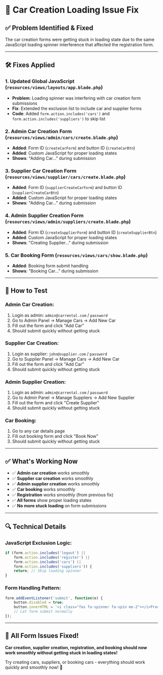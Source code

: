# 🔧 Car Creation Loading Issue Fix

## ✅ **Problem Identified & Fixed**

The car creation forms were getting stuck in loading state due to the same JavaScript loading spinner interference that affected the registration form.

---

## 🛠️ **Fixes Applied**

### 1. **Updated Global JavaScript** (`resources/views/layouts/app.blade.php`)
- **Problem**: Loading spinner was interfering with car creation form submissions
- **Fix**: Extended the exclusion list to include car and supplier forms
- **Code**: Added `form.action.includes('cars')` and `form.action.includes('suppliers')` to skip list

### 2. **Admin Car Creation Form** (`resources/views/admin/cars/create.blade.php`)
- **Added**: Form ID (`createCarForm`) and button ID (`createCarBtn`)
- **Added**: Custom JavaScript for proper loading states
- **Shows**: "Adding Car..." during submission

### 3. **Supplier Car Creation Form** (`resources/views/supplier/cars/create.blade.php`)
- **Added**: Form ID (`supplierCreateCarForm`) and button ID (`supplierCreateCarBtn`)
- **Added**: Custom JavaScript for proper loading states
- **Shows**: "Adding Car..." during submission

### 4. **Admin Supplier Creation Form** (`resources/views/admin/suppliers/create.blade.php`)
- **Added**: Form ID (`createSupplierForm`) and button ID (`createSupplierBtn`)
- **Added**: Custom JavaScript for proper loading states
- **Shows**: "Creating Supplier..." during submission

### 5. **Car Booking Form** (`resources/views/cars/show.blade.php`)
- **Added**: Booking form submit handling
- **Shows**: "Booking Car..." during submission

---

## 🚀 **How to Test**

### **Admin Car Creation:**
1. Login as admin: `admin@carrental.com` / `password`
2. Go to Admin Panel → Manage Cars → Add New Car
3. Fill out the form and click "Add Car"
4. Should submit quickly without getting stuck

### **Supplier Car Creation:**
1. Login as supplier: `john@supplier.com` / `password`
2. Go to Supplier Panel → Manage Cars → Add New Car
3. Fill out the form and click "Add Car"
4. Should submit quickly without getting stuck

### **Admin Supplier Creation:**
1. Login as admin: `admin@carrental.com` / `password`
2. Go to Admin Panel → Manage Suppliers → Add New Supplier
3. Fill out the form and click "Create Supplier"
4. Should submit quickly without getting stuck

### **Car Booking:**
1. Go to any car details page
2. Fill out booking form and click "Book Now"
3. Should submit quickly without getting stuck

---

## ✅ **What's Working Now**

- ✅ **Admin car creation** works smoothly
- ✅ **Supplier car creation** works smoothly
- ✅ **Admin supplier creation** works smoothly
- ✅ **Car booking** works smoothly
- ✅ **Registration** works smoothly (from previous fix)
- ✅ **All forms** show proper loading states
- ✅ **No more stuck loading** on form submissions

---

## 🔍 **Technical Details**

### **JavaScript Exclusion Logic:**
```javascript
if (form.action.includes('logout') || 
    form.action.includes('register') || 
    form.action.includes('cars') ||
    form.action.includes('suppliers')) {
    return; // Skip loading spinner
}
```

### **Form Handling Pattern:**
```javascript
form.addEventListener('submit', function(e) {
    button.disabled = true;
    button.innerHTML = '<i class="fas fa-spinner fa-spin me-2"></i>Processing...';
    // Let form submit normally
});
```

---

## 🎉 **All Form Issues Fixed!**

**Car creation, supplier creation, registration, and booking should now work smoothly without getting stuck in loading states!** 

Try creating cars, suppliers, or booking cars - everything should work quickly and smoothly now! 🚀
